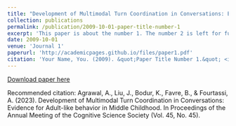```yaml
---
title: "Development of Multimodal Turn Coordination in Conversations: Evidence for Adult-like behavior in Middle Childhood."
collection: publications
permalink: /publication/2009-10-01-paper-title-number-1
excerpt: 'This paper is about the number 1. The number 2 is left for future work.'
date: 2009-10-01
venue: 'Journal 1'
paperurl: 'http://academicpages.github.io/files/paper1.pdf'
citation: 'Your Name, You. (2009). &quot;Paper Title Number 1.&quot; <i>Journal 1</i>. 1(1).'
---
```


[Download paper here](http://abhishek-agrawal94.github.io/files/agrawal_development_2023.pdf)

Recommended citation: Agrawal, A., Liu, J., Bodur, K., Favre, B., & Fourtassi, A. (2023). Development of Multimodal Turn Coordination in Conversations: Evidence for Adult-like behavior in Middle Childhood. In Proceedings of the Annual Meeting of the Cognitive Science Society (Vol. 45, No. 45).
